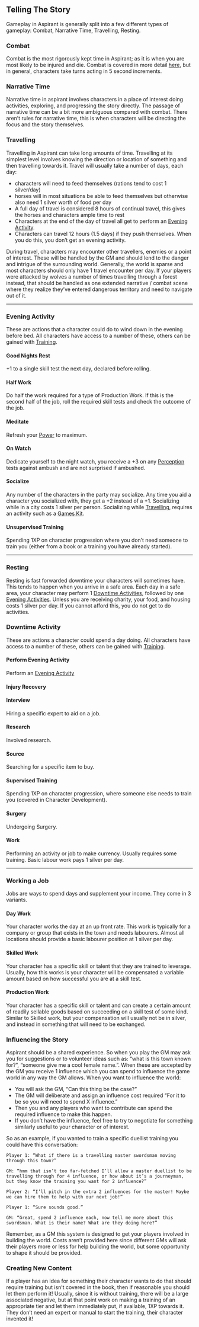 ## Telling The Story
Gameplay in Aspirant is generally split into a few different types of gameplay: Combat, Narrative Time, Travelling, Resting.

### Combat
Combat is the most rigorously kept time in Aspirant; as it is when you are most likely to be injured and die. Combat is covered in more detail [here](Combat), but in general, characters take turns acting in 5 second increments. 

### Narrative Time
Narrative time in aspirant involves characters in a place of interest doing activities, exploring, and progressing the story directly. The passage of narrative time can be a bit more ambiguous compared with combat. There aren’t rules for narrative time, this is when characters will be directing the focus and the story themselves.

### Travelling
Travelling in Aspirant can take long amounts of time. Travelling at its simplest level involves knowing the direction or location of something and then travelling towards it. Travel will usually take a number of days, each day:
- characters will need to feed themselves (rations tend to cost 1 silver/day)
- horses will in most situations be able to feed themselves but otherwise also need 1 silver worth of food per day
- A full day of travel is considered 8 hours of continual travel, this gives the horses and characters ample time to rest
- Characters at the end of the day of travel all get to perform an [Evening Activity](#Evening%20Activity).
- Characters can travel 12 hours (1.5 days) if they push themselves. When you do this, you don’t get an evening activity.

During travel, characters may encounter other travellers, enemies or a point of interest. These will be handled by the GM and should lend to the danger and intrigue of the surrounding world. Generally, the world is sparse and most characters should only have 1 travel encounter per day. If your players were attacked by wolves a number of times travelling through a forest instead, that should be handled as one extended narrative / combat scene where they realize they’ve entered dangerous territory and need to navigate out of it.

---

### Evening Activity
These are actions that a character could do to wind down in the evening before bed. All characters have access to a number of these, others can be gained with [Training](Character-Development#Training).
#### Good Nights Rest
+1 to a single skill test the next day, declared before rolling.
#### Half Work
Do half the work required for a type of Production Work. If this is the second half of the job, roll the required skill tests and check the outcome of the job.
#### Meditate
Refresh your [Power](Stats#Power) to maximum.
#### On Watch
Dedicate yourself to the night watch, you receive a +3 on any [Perception](Perception) tests against ambush and are not surprised if ambushed. 
#### Socialize
Any number of the characters in the party may socialize. Any time you aid a character you socialized with, they get a +2 instead of a +1. Socializing while in a city costs 1 silver per person. Socializing while [Travelling](#Travelling), requires an activity such as a [Games Kit](Example-Gear#Games%20Kit).
#### Unsupervised Training
Spending 1XP on character progression where you don’t need someone to train you (either from a book or a training you have already started).  

---

### Resting
Resting is fast forwarded downtime your characters will sometimes have. This tends to happen when you arrive in a safe area. Each day in a safe area, your character may perform 1 [Downtime Activities](#Downtime%20Activity), followed by one [Evening Activities](#Evening%20Activity). Unless you are receiving charity, your food, and housing costs 1 silver per day. If you cannot afford this, you do not get to do activities.

### Downtime Activity
These are actions a character could spend a day doing. All characters have access to a number of these, others can be gained with [Training](Character-Development#Training).
#### Perform Evening Activity
Perform an [Evening Activity](#Evening%20Activity)
#### Injury Recovery
#### Interview
Hiring a specific expert to aid on a job.
#### Research
Involved research.
#### Source
Searching for a specific item to buy.
#### Supervised Training
Spending 1XP on character progression, where someone else needs to train you (covered in Character Development).
#### Surgery
Undergoing Surgery.
#### Work
Performing an activity or job to make currency. Usually requires some training. Basic labour work pays 1 silver per day.

---

### Working a Job
Jobs are ways to spend days and supplement your income. They come in 3 variants.

#### Day Work
Your character works the day at an up front rate. This work is typically for a company or group that exists in the town and needs labourers. Almost all locations should provide a basic labourer position at 1 silver per day.

#### Skilled Work
Your character has a specific skill or talent that they are trained to leverage. Usually, how this works is your character will be compensated a variable amount based on how successful you are at a skill test.

#### Production Work
Your character has a specific skill or talent and can create a certain amount of readily sellable goods based on succeeding on a skill test of some kind. Similar to Skilled work, but your compensation will usually not be in silver, and instead in something that will need to be exchanged.

### Influencing the Story
Aspirant should be a shared experience. So when you play the GM may ask you for suggestions or to volunteer ideas such as: “what is this town known for?”, “someone give me a cool female name.”. When these are accepted by the GM you receive 1 influence which you can spend to influence the game world in any way the GM allows. When you want to influence the world:
- You will ask the GM, “Can this thing be the case?” 
- The GM will deliberate and assign an influence cost required “For it to be so you will need to spend X influence.”  
- Then you and any players who want to contribute can spend the required influence to make this happen.
- If you don’t have the influence, feel free to try to negotiate for something similarly useful to your character or of interest.

So as an example, if you wanted to train a specific duellist training you could have this conversation:

```
Player 1: “What if there is a travelling master swordsman moving through this town?” 

GM: “hmm that isn’t too far-fetched I’ll allow a master duellist to be travelling through for 4 influence, or how about it’s a journeyman, but they know the training you want for 2 influence?”

Player 2: “I’ll pitch in the extra 2 influences for the master! Maybe we can hire them to help with our next job!”

Player 1: “Sure sounds good.”

GM: “Great, spend 2 influence each, now tell me more about this swordsman. What is their name? What are they doing here?” 
```

Remember, as a GM this system is designed to get your players involved in building the world. Costs aren’t provided here since different GMs will ask their players more or less for help building the world, but some opportunity to shape it should be provided.

### Creating New Content
If a player has an idea for something their character wants to do that should require training but isn’t covered in the book, then if reasonable you should let them perform it! Usually, since it is without training, there will be a large associated negative, but at that point work on making a training of an appropriate tier and let them immediately put, if available, 1XP towards it. They don’t need an expert or manual to start the training, their character invented it!